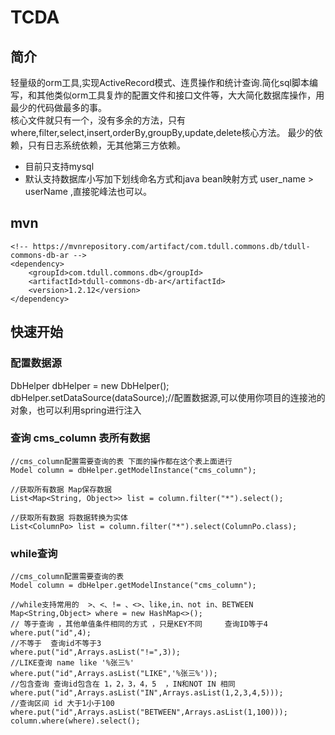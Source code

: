 # TCDA

## 简介
轻量级的orm工具,实现ActiveRecord模式、连贯操作和统计查询.简化sql脚本编写，和其他类似orm工具复炸的配置文件和接口文件等，大大简化数据库操作，用最少的代码做最多的事。  
核心文件就只有一个，没有多余的方法，只有where,filter,select,insert,orderBy,groupBy,update,delete核心方法。
最少的依赖，只有日志系统依赖，无其他第三方依赖。

* 目前只支持mysql  
* 默认支持数据库小写加下划线命名方式和java bean映射方式    user_name > userName  ,直接驼峰法也可以。

## mvn
```
<!-- https://mvnrepository.com/artifact/com.tdull.commons.db/tdull-commons-db-ar -->
<dependency>
    <groupId>com.tdull.commons.db</groupId>
    <artifactId>tdull-commons-db-ar</artifactId>
    <version>1.2.12</version>
</dependency>
```


## 快速开始  
### 配置数据源  
DbHelper dbHelper = new DbHelper();
dbHelper.setDataSource(dataSource);//配置数据源,可以使用你项目的连接池的对象，也可以利用spring进行注入
### 查询 cms_column 表所有数据  
```
//cms_column配置需要查询的表 下面的操作都在这个表上面进行
Model column = dbHelper.getModelInstance("cms_column");

//获取所有数据 Map保存数据
List<Map<String, Object>> list = column.filter("*").select();

//获取所有数据 将数据转换为实体
List<ColumnPo> list = column.filter("*").select(ColumnPo.class);
```
### while查询
```
//cms_column配置需要查询的表
Model column = dbHelper.getModelInstance("cms_column");

//while支持常用的  >、<、!= 、<>、like,in、not in、BETWEEN
Map<String,Object> where = new HashMap<>();
// 等于查询 ，其他单值条件相同的方式 ，只是KEY不同     查询ID等于4
where.put("id",4);
//不等于  查询id不等于3
where.put("id",Arrays.asList("!=",3));
//LIKE查询 name like '%张三%'
where.put("id",Arrays.asList("LIKE",'%张三%'));
//包含查询 查询id包含在 1，2，3，4，5  ，IN和NOT IN 相同
where.put("id",Arrays.asList("IN",Arrays.asList(1,2,3,4,5)));
//查询区间 id 大于1小于100
where.put("id",Arrays.asList("BETWEEN",Arrays.asList(1,100)));
column.where(where).select();
```
